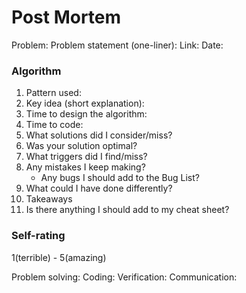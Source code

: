 # Post Mortem

Problem:
Problem statement (one-liner):
Link:
Date:

### Algorithm

1. Pattern used:
2. Key idea (short explanation):
3. Time to design the algorithm:
4. Time to code:
5. What solutions did I consider/miss?
6. Was your solution optimal?
7. What triggers did I find/miss?
8. Any mistakes I keep making?
   - Any bugs I should add to the Bug List?
9. What could I have done differently?
10. Takeaways
11. Is there anything I should add to my cheat sheet?

### Self-rating

1(terrible) - 5(amazing)

Problem solving:
Coding:
Verification:
Communication:
